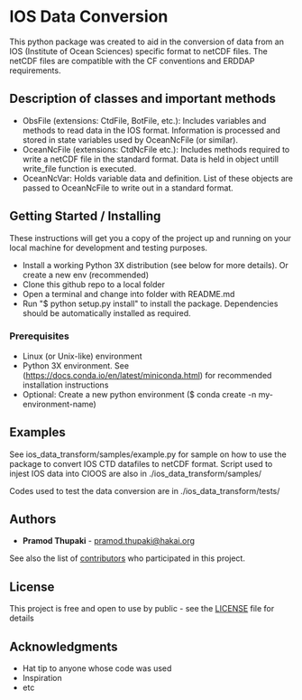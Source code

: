 # IOS Data Conversion

This python package was created to aid in the conversion of data from an IOS (Institute of Ocean Sciences) specific format to netCDF files.
The netCDF files are compatible with the CF conventions and ERDDAP requirements. 


## Description of classes and important methods
* ObsFile (extensions: CtdFile, BotFile, etc.): Includes variables and methods to read data in the IOS format. Information is processed and stored in state variables used by OceanNcFile (or similar).
* OceanNcFile (extensions: CtdNcFile etc.): Includes methods required to write a netCDF file in the standard format. Data is held in object untill write_file function is executed.
* OceanNcVar: Holds variable data and definition. List of these objects are passed to OceanNcFile to write out in a standard format.

## Getting Started / Installing

These instructions will get you a copy of the project up and running on your local machine for development and testing purposes. 

* Install a working Python 3X distribution (see below for more details). Or create a new env (recommended)
* Clone this github repo to a local folder
* Open a terminal and change into folder with README.md
* Run "$ python setup.py install" to install the package. Dependencies should be automatically installed as required.

### Prerequisites

* Linux (or Unix-like) environment
* Python 3X environment. See (https://docs.conda.io/en/latest/miniconda.html) for recommended installation instructions
* Optional: Create a new python environment ($ conda create -n my-environment-name)

## Examples

See ios_data_transform/samples/example.py for sample on how to use the package to convert IOS CTD datafiles to netCDF format.
Script used to injest IOS data into CIOOS are also in ./ios_data_transform/samples/

Codes used to test the data conversion are in ./ios_data_transform/tests/

## Authors

* **Pramod Thupaki** - pramod.thupaki@hakai.org

See also the list of [contributors](https://github.com/your/project/contributors) who participated in this project.

## License

This project is free and open to use by public - see the [LICENSE](LICENSE) file for details

## Acknowledgments

* Hat tip to anyone whose code was used
* Inspiration
* etc

